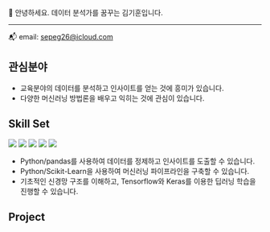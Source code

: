 👋 안녕하세요. 데이터 분석가를 꿈꾸는 김기훈입니다.

---
📬 email: sepeg26@icloud.com

관심분야
---
* 교육분야의 데이터를 분석하고 인사이트를 얻는 것에 흥미가 있습니다.
* 다양한 머신러닝 방법론을 배우고 익히는 것에 관심이 있습니다.

Skill Set
---
<img src="https://img.shields.io/badge/Python-3776AB?style=flat-square&logo=Python&logoColor=white"/></a>
<img src="https://img.shields.io/badge/Pandas-158458?style=flat-square&logo=pandas&logoColor=white"/></a>
<img src="https://img.shields.io/badge/Scikit--Learn-F7931E?style=flat-square&logo=scikit-learn&logoColor=white"/></a>
<img src="https://img.shields.io/badge/TensorFlow-FF6F00?style=flat-square&logo=TensorFlow&logoColor=white"/></a>
<img src="https://img.shields.io/badge/Keras-D00000?style=flat-square&logo=Keras&logoColor=white"/></a>

* Python/pandas를 사용하여 데이터를 정제하고 인사이트를 도출할 수 있습니다.
* Python/Scikit-Learn을 사용하여 머신러닝 파이프라인을 구축할 수 있습니다.
* 기초적인 신경망 구조를 이해하고, Tensorflow와 Keras를 이용한 딥러닝 학습을 진행할 수 있습니다.

Project
---


<!---
Sep-eg/Sep-eg is a ✨ special ✨ repository because its `README.md` (this file) appears on your GitHub profile.
You can click the Preview link to take a look at your changes.
--->
